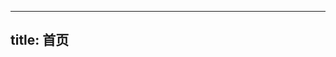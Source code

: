 
---
title: 首页
---
                 
 　　                                         
 　　                                         
 　　                                         
 　　                                         
 　　                                         
 　　                                         
 　　                                         
 　　                                         

